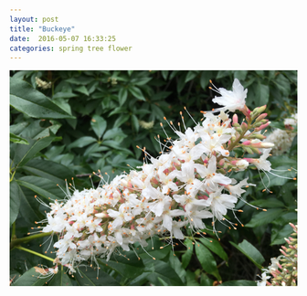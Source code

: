 ```yaml
---
layout: post
title: "Buckeye"
date:  2016-05-07 16:33:25
categories: spring tree flower 
---
```


![Buckeye](/images/buckeye.png)

<!--more-->

